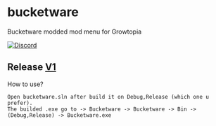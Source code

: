 # bucketware
Bucketware modded mod menu for Growtopia


[![Discord](https://img.shields.io/discord/809244676091412530?label=discord)](https://discord.gg/y9ypPXtPrz)


## Release [V1](https://github.com/1Emin/bucketware/releases/tag/release)


How to use?
```
Open bucketware.sln after build it on Debug,Release (which one u prefer).
The builded .exe go to -> Bucketware -> Bucketware -> Bin -> (Debug,Release) -> Bucketware.exe
```
